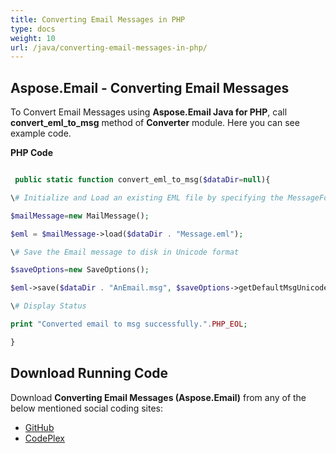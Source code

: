 ```yaml
---
title: Converting Email Messages in PHP
type: docs
weight: 10
url: /java/converting-email-messages-in-php/
---
```


## **Aspose.Email - Converting Email Messages**
To Convert Email Messages using **Aspose.Email Java for PHP**, call **convert_eml_to_msg** method of **Converter** module. Here you can see example code.

**PHP Code**

``` php

 public static function convert_eml_to_msg($dataDir=null){

\# Initialize and Load an existing EML file by specifying the MessageFormat

$mailMessage=new MailMessage();

$eml = $mailMessage->load($dataDir . "Message.eml");

\# Save the Email message to disk in Unicode format

$saveOptions=new SaveOptions();

$eml->save($dataDir . "AnEmail.msg", $saveOptions->getDefaultMsgUnicode());

\# Display Status

print "Converted email to msg successfully.".PHP_EOL;

}

```
## **Download Running Code**
Download **Converting Email Messages (Aspose.Email)** from any of the below mentioned social coding sites:

- [GitHub](https://github.com/aspose-email/Aspose.Email-for-Java/blob/master/Plugins/Aspose_Email_Java_for_PHP/src/aspose/email/ProgrammingEmail/Converter.php)
- [CodePlex](https://asposeemailjavaphp.codeplex.com/SourceControl/latest#src/aspose/email/ProgrammingEmail/Converter.php)

